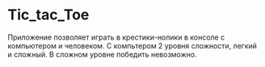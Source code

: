 # Tic_tac_Toe
Приложение позволяет играть в крестики-нолики в консоле с компьютером и человеком. С компьтером 2 уровня сложности, легкий и сложный. В сложном уровне победить невозможно. 
